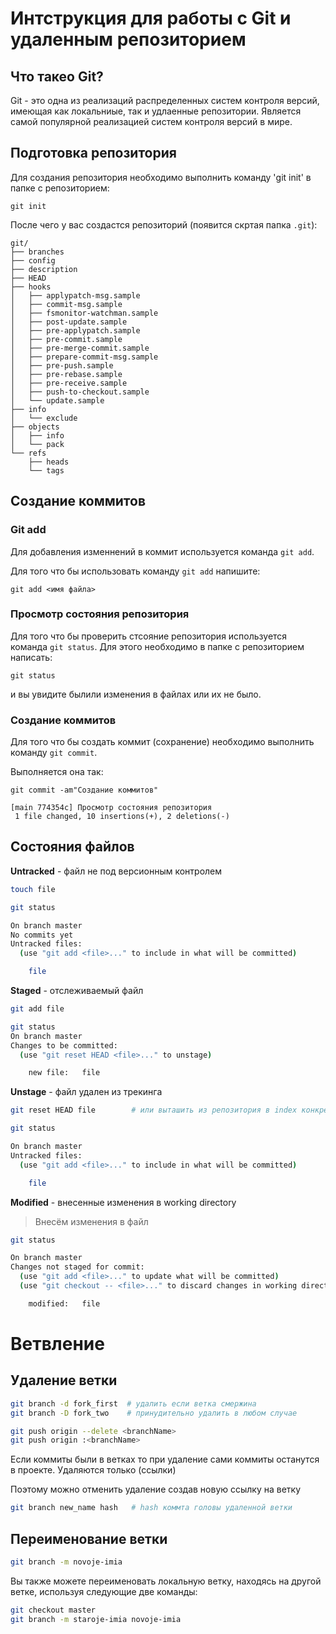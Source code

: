 # Интструкция для работы с Git и удаленным репозиторием

## Что такео Git?

Git - это одна из реализаций распределенных систем контроля версий, имеющая как локальниые, так и удлаенные репозитории.
Является самой популярной реализацией систем контроля версий в мире.

## Подготовка репозитория 

Для создания репозитория необходимо выполнить команду 'git init' в папке с репозиторием:

```
git init
```

После чего у вас создастся репозиторий (появится скртая папка `.git`):

```
git/
├── branches
├── config
├── description
├── HEAD
├── hooks
│   ├── applypatch-msg.sample
│   ├── commit-msg.sample
│   ├── fsmonitor-watchman.sample
│   ├── post-update.sample
│   ├── pre-applypatch.sample
│   ├── pre-commit.sample
│   ├── pre-merge-commit.sample
│   ├── prepare-commit-msg.sample
│   ├── pre-push.sample
│   ├── pre-rebase.sample
│   ├── pre-receive.sample
│   ├── push-to-checkout.sample
│   └── update.sample
├── info
│   └── exclude
├── objects
│   ├── info
│   └── pack
└── refs
    ├── heads
    └── tags
```
## Создание коммитов

### Git add

Для добавления изменнений  в коммит используется команда `git add`.

Для того что бы использовать команду `git add` напишите:

```
git add <имя файла>
```

### Просмотр состояния репозитория

Для того что бы проверить стсояние репозитория используется команда `git status`.
Для этого необходимо в папке с репозиторием  написать:

```
git status
```

и вы увидите былили изменения в файлах или их не было.

### Создание коммитов

Для того что бы создать коммит (сохранение) необходимо выполнить команду `git commit`.

Выполняется она так:

```
git commit -am"Создание коммитов"

[main 774354c] Просмотр состояния репозитория
 1 file changed, 10 insertions(+), 2 deletions(-)
```

## Состояния файлов

**Untracked** - файл не под версионным контролем

```bash
touch file
```

```bash
git status

On branch master
No commits yet
Untracked files:
  (use "git add <file>..." to include in what will be committed)

    file
```

**Staged** - отслеживаемый файл 

```bash
git add file
```

```bash
git status
On branch master
Changes to be committed:
  (use "git reset HEAD <file>..." to unstage)

    new file:   file
```

**Unstage** - файл удален из трекинга

```bash
git reset HEAD file        # или выташить из репозитория в index конкретный файл
```

```bash
git status 

On branch master
Untracked files:
  (use "git add <file>..." to include in what will be committed)

    file
```

**Modified** - внесенные изменения в working directory

>  Внесём изменения в файл

```bash
git status

On branch master
Changes not staged for commit:
  (use "git add <file>..." to update what will be committed)
  (use "git checkout -- <file>..." to discard changes in working directory)

    modified:   file
```

# Ветвление

## Удаление ветки

```bash
git branch -d fork_first  # удалить если ветка смержина
git branch -D fork_two    # принудительно удалить в любом случае   

git push origin --delete <branchName>
git push origin :<branchName> 
```

Если коммиты были в ветках то при удаление сами коммиты останутся в проекте. Удаляются только (ссылки)

Поэтому можно отменить удаление создав новую ссылку на ветку

```bash
git branch new_name hash   # hash коммта головы удаленной ветки

```

## Переименование ветки

```bash
git branch -m novoje-imia

```

Вы также можете переименовать локальную ветку, находясь на другой ветке, используя следующие две команды:

```bash
git checkout master
git branch -m staroje-imia novoje-imia

```









